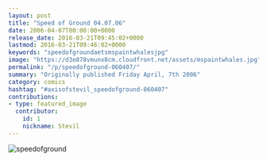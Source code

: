 ```yaml
---
layout: post
title: "Speed of Ground 04.07.06"
date: 2006-04-07T00:00:00+0000
release_date: 2016-03-21T09:45:02+0000
lastmod: 2016-03-21T09:46:02+0000
keywords: "speedofgroundaetsmspaintwhalesjpg"
image: "https://d3e878vmunx8cm.cloudfront.net/assets/mspaintwhales.jpg"
permalink: "/p/speedofground-060407/"
summary: "Originally published Friday April, 7th 2006"
category: comics
hashtag: "#axisofstevil_speedofground-060407"
contributions:
- type: featured_image
  contributor:
    id: 1
    nickname: Stevil
---
```


![speedofground](https://d3e878vmunx8cm.cloudfront.net/assets/mspaintwhales.jpg)
